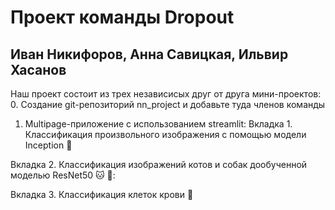 # Проект команды Dropout
## Иван Никифоров, Анна Савицкая, Ильвир Хасанов
Наш проект состоит из трех независисых друг от друга мини-проектов:
0.  Создание git-репозиторий nn_project и добавьте туда членов команды
1. Multipage-приложение с использованием streamlit:
  Вкладка 1. Классификация произвольного изображения с помощью модели Inception  :sunrise_over_mountains:
  
  Вкладка 2. Классификация изображений котов и собак дообученной моделью ResNet50 :cat: 🐶:
  
  Вкладка 3. Классификация клеток крови :syringe:
